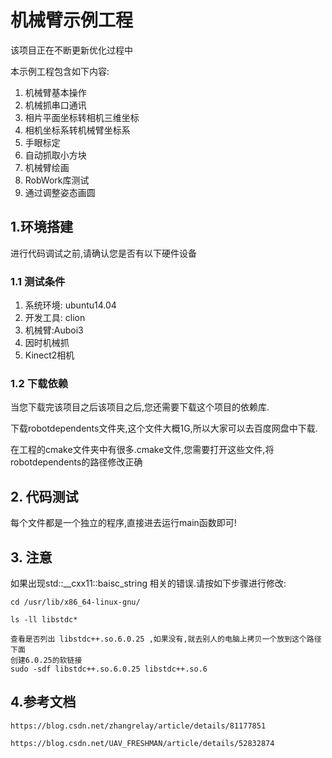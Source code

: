 # 机械臂示例工程

该项目正在不断更新优化过程中

本示例工程包含如下内容:
1. 机械臂基本操作
2. 机械抓串口通讯
3. 相片平面坐标转相机三维坐标
4. 相机坐标系转机械臂坐标系
5. 手眼标定
6. 自动抓取小方块
7. 机械臂绘画
8. RobWork库测试
9. 通过调整姿态画圆


## 1.环境搭建
进行代码调试之前,请确认您是否有以下硬件设备
### 1.1 测试条件
1. 系统环境: ubuntu14.04
2. 开发工具: clion
3. 机械臂:Auboi3
4. 因时机械抓
5. Kinect2相机

### 1.2 下载依赖
当您下载完该项目之后该项目之后,您还需要下载这个项目的依赖库.

下载robotdependents文件夹,这个文件大概1G,所以大家可以去百度网盘中下载.

在工程的cmake文件夹中有很多.cmake文件,您需要打开这些文件,将robotdependents的路径修改正确


## 2. 代码测试
每个文件都是一个独立的程序,直接进去运行main函数即可!
## 3. 注意
如果出现std::__cxx11::baisc_string 相关的错误.请按如下步骤进行修改:
```
cd /usr/lib/x86_64-linux-gnu/

ls -ll libstdc*

查看是否列出 libstdc++.so.6.0.25 ,如果没有,就去别人的电脑上拷贝一个放到这个路径下面
创建6.0.25的软链接
sudo -sdf libstdc++.so.6.0.25 libstdc++.so.6 
```

## 4.参考文档
```$xslt
https://blog.csdn.net/zhangrelay/article/details/81177851

https://blog.csdn.net/UAV_FRESHMAN/article/details/52832874
```